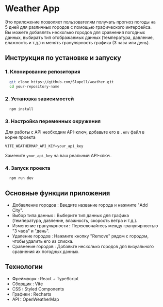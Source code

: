 # Weather App

Это приложение позволяет пользователям получать прогноз погоды на 5 дней для различных городов с помощью графического интерфейса. Вы можете добавлять несколько городов для сравнения погодных данных, выбирать тип отображаемых данных (температура, давление, влажность и т.д.) и менять гранулярность графика (3 часа или день).

## Инструкция по установке и запуску

### 1. Клонирование репозитория

```bash
  git clone https://github.com/Slupell/weather.git
  cd your-repository-name
```

### 2. Установка зависимостей

```bash
  npm install
```

### 3. Настройка переменных окружения

Для работы с API необходим API-ключ, добавьте его в `.env` файл в корне проекта

```js
VITE_WEATHERMAP_API_KEY=your_api_key
```

Замените `your_api_key` на ваш реальный API-ключ.

### 4. Запуск проекта

```bash
  npm run dev
```

## Основные функции приложения

- Добавление городов : Введите название города и нажмите "Add City".
- Выбор типа данных : Выберите тип данных для графика (температура, давление, влажность, скорость ветра и т.д.).
- Изменение гранулярности : Переключайтесь между гранулярностью "3 часа" и "день".
- Удаление городов : Нажмите кнопку "Remove" рядом с городом, чтобы удалить его из списка.
- Сравнение городов : Добавьте несколько городов для визуального сравнения их погодных данных.

## Технологии

- Фреймворк : React + TypeScript
- Сборщик : Vite
- CSS : Styled Components
- Графики : Recharts
- API : OpenWeatherMap
